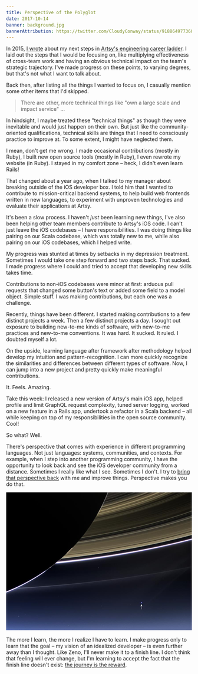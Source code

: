 ```yaml
---
title: Perspective of the Polyglot
date: 2017-10-14
banner: background.jpg
bannerAttribution: https://twitter.com/CloudyConway/status/918864977368412161
---
```


In 2015, [I wrote][2015] about my next steps in [Artsy's engineering career ladder][ladder]. I laid out the steps that I would be focusing on, like multiplying effectiveness of cross-team work and having an obvious technical impact on the team's strategic trajectory. I've made progress on these points, to varying degrees, but that's not what I want to talk about.

Back then, after listing all the things I wanted to focus on, I casually mention some other items that I'd skipped.

> There are other, more technical things like "own a large scale and impact service" ...

In hindsight, I maybe treated these "technical things" as though they were inevitable and would just happen on their own. But just like the community-oriented qualifications, technical skills are things that I need to consciously practice to improve at. To some extent, I might have neglected them.

I mean, don't get me wrong. I made occasional contributions (mostly in Ruby), I built new open source tools (mostly in Ruby), I even rewrote my website (in Ruby). I stayed in my comfort zone – heck, I didn't even learn Rails!

That changed about a year ago, when I talked to my manager about breaking outside of the iOS developer box. I told him that I wanted to contribute to mission-critical backend systems, to help build web frontends written in new languages, to experiment with unproven technologies and evaluate their applications at Artsy.

It's been a slow process. I haven't _just_ been learning new things, I've also been helping other team members contribute to Artsy's iOS code. I can't just leave the iOS codebases – I have responsibilities. I was doing things like pairing on our Scala codebase, which was totally new to me, while also pairing on our iOS codebases, which I helped write.

My progress was stunted at times by setbacks in my depression treatment. Sometimes I would take one step forward and two steps back. That sucked. I made progress where I could and tried to accept that developing new skills takes time.

Contributions to non-iOS codebases were minor at first: arduous pull requests that changed some button's text or added some field to a model object. Simple stuff. I was making contributions, but each one was a challenge.

Recently, things have been different. I started making contributions to a few distinct projects a week. Then a few distinct projects a day. I sought out exposure to building new-to-me kinds of software, with new-to-me practices and new-to-me conventions. It was hard. It sucked. It ruled. I doubted myself a lot.

On the upside, learning language after framework after methodology helped develop my intuition and pattern-recognition. I can more quickly recognize the similarities and differences between different types of software. Now, I can jump into a new project and pretty quickly make meaningful contributions.

It. Feels. Amazing.

Take this week: I released a new version of Artsy's main iOS app, helped profile and limit GraphQL request complexity, tuned server logging, worked on a new feature in a Rails app, undertook a refactor in a Scala backend – all while keeping on top of my responsibilities in the open source community. Cool!

So what? Well.

There's perspective that comes with experience in different programming languages. Not just languages: systems, communities, and contexts. For example, when I step into another programming community, I have the opportunity to look back and see the iOS developer community from a distance. Sometimes I really like what I see. Sometimes I don't. I try to [bring that perspective back][jive] with me and improve things. Perspective makes you do that.

<Wide>

[![](bluedot.jpg)][nasa]

</Wide>

The more I learn, the more I realize I have to learn. I make progress only to learn that the goal – my vision of an idealized developer – is even further away than I thought. Like Zeno, I'll never make it to a finish line. I don't think that feeling will ever change, but I'm learning to accept the fact that the finish line doesn't exist: [the journey is the reward][journey].

[2015]: /blog/building-my-career/
[ladder]: http://artsy.github.io/blog/2015/04/03/artsy-engineering-compensation-framework/
[journey]: /blog/the-journey-is-the-reward/
[jive]: /blog/apple-releases-jive/
[nasa]: https://science.nasa.gov/science-news/science-at-nasa/2013/23jul_palebluedot
